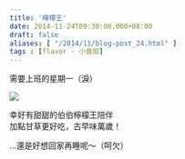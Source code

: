 ```yaml
---
title: '檸檬王'
date: 2014-11-24T09:30:00.000+08:00
draft: false
aliases: [ "/2014/11/blog-post_24.html" ]
tags : [flavor - 小食部]
---
```


需要上班的星期一（淚）  

[![](https://1.bp.blogspot.com/-jAY7XhhnRcQ/XFbTkOC9eII/AAAAAAAAH58/QslyJ0yLlXIuNw4mDIMJMdnynlrDYPkOgCLcBGAs/s640/15206098184_9fea57e25e_z.jpg)](https://1.bp.blogspot.com/-jAY7XhhnRcQ/XFbTkOC9eII/AAAAAAAAH58/QslyJ0yLlXIuNw4mDIMJMdnynlrDYPkOgCLcBGAs/s1600/15206098184_9fea57e25e_z.jpg)

幸好有甜甜的伯伯檸檬王陪伴  
加點甘草更好吃，古早味萬歲！  
  
...還是好想回家再睡呢～（呵欠）
